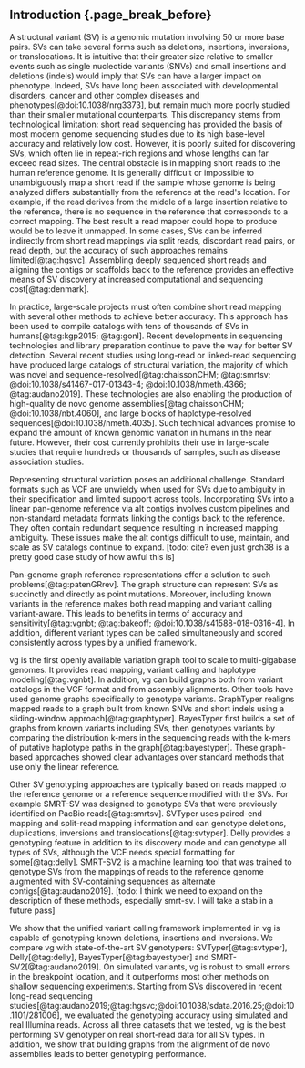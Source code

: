 ## Introduction {.page_break_before}

A structural variant (SV) is a genomic mutation involving 50 or more base pairs.
SVs can take several forms such as deletions, insertions, inversions, or translocations.
It is intuitive that their greater size relative to smaller events such as single nucleotide variants (SNVs) and small insertions and deletions (indels) would imply that SVs can have a larger impact on phenotype.
Indeed, SVs have long been associated with developmental disorders, cancer and other complex diseases and phenotypes[@doi:10.1038/nrg3373], but remain much more poorly studied than their smaller mutational counterparts.
This discrepancy stems from technological limitation: short read sequencing has provided the basis of most modern genome sequencing studies due to its high base-level accuracy and relatively low cost. However, it is poorly suited for discovering SVs, which often lie in repeat-rich regions and whose lengths can far exceed read sizes.
The central obstacle is in mapping short reads to the human reference genome.
It is generally difficult or impossible to unambiguously map a short read if the sample whose genome is being analyzed differs substantially from the reference at the read's location.
For example, if the read derives from the middle of a large insertion relative to the reference, there is no sequence in the reference that corresponds to a correct mapping.
The best result a read mapper could hope to produce would be to leave it unmapped.
In some cases, SVs can be inferred indirectly from short read mappings via split reads, discordant read pairs, or read depth, but the accuracy of such approaches remains limited[@tag:hgsvc].
Assembling deeply sequenced short reads and aligning the contigs or scaffolds back to the reference provides an effective means of SV discovery at increased computational and sequencing cost[@tag:denmark]. 

In practice, large-scale projects must often combine short read mapping with several other methods to achieve better accuracy.
This approach has been used to compile catalogs with tens of thousands of SVs in humans[@tag:kgp2015; @tag:gonl].
Recent developments in sequencing technologies and library preparation continue to pave the way for better SV detection.
Several recent studies using long-read or linked-read sequencing have produced large catalogs of structural variation, the majority of which was novel and sequence-resolved[@tag:chaissonCHM; @tag:smrtsv; @doi:10.1038/s41467-017-01343-4; @doi:10.1038/nmeth.4366; @tag:audano2019].
These technologies are also enabling the production of high-quality de novo genome assemblies[@tag:chaissonCHM; @doi:10.1038/nbt.4060], and large blocks of haplotype-resolved sequences[@doi:10.1038/nmeth.4035].
Such technical advances promise to expand the amount of known genomic variation in humans in the near future.
However, their cost currently prohibits their use in large-scale studies that require hundreds or thousands of samples, such as disease association studies.

Representing structural variation poses an additional challenge.
Standard formats such as VCF are unwieldy when used for SVs due to ambiguity in their specification and limited support across tools.
Incorporating SVs into a linear pan-genome reference via alt contigs involves custom pipelines and non-standard metadata formats linking the contigs back to the reference.
They often contain redundant sequence resulting in increased mapping ambiguity.
These issues make the alt contigs difficult to use, maintain, and scale as SV catalogs continue to expand.
[todo: cite? even just grch38 is a pretty good case study of how awful this is]

Pan-genome graph reference representations offer a solution to such problems[@tag:patenGRrev]. 
The graph structure can represent SVs as succinctly and directly as point mutations. 
Moreover, including known variants in the reference makes both read mapping and variant calling variant-aware.
This leads to benefits in terms of accuracy and sensitivity[@tag:vgnbt; @tag:bakeoff; @doi:10.1038/s41588-018-0316-4].
In addition, different variant types can be called simultaneously and scored consistently across types by a unified framework.

vg is the first openly available variation graph tool to scale to multi-gigabase genomes.
It provides read mapping, variant calling and haplotype modeling[@tag:vgnbt].
In addition, vg can build graphs both from variant catalogs in the VCF format and from assembly alignments.
Other tools have used genome graphs specifically to genotype variants.
GraphTyper realigns mapped reads to a graph built from known SNVs and short indels using a sliding-window approach[@tag:graphtyper].
BayesTyper first builds a set of graphs from known variants including SVs, then genotypes variants by comparing the distribution k-mers in the sequencing reads with the k-mers of putative haplotype paths in the graph[@tag:bayestyper].
These graph-based approaches showed clear advantages over standard methods that use only the linear reference.

Other SV genotyping approaches are typically based on reads mapped to the reference genome or a reference sequence modified with the SVs. 
For example SMRT-SV was designed to genotype SVs that were previously identified on PacBio reads[@tag:smrtsv].
SVTyper uses paired-end mapping and split-read mapping information and can genotype deletions, duplications, inversions and translocations[@tag:svtyper].
Delly provides a genotyping feature in addition to its discovery mode and can genotype all types of SVs, although the VCF needs special formatting for some[@tag:delly].
SMRT-SV2 is a machine learning tool that was trained to genotype SVs from the mappings of reads to the reference genome augmented with SV-containing sequences as alternate contigs[@tag:audano2019].
[todo: I think we need to expand on the description of these methods, especially smrt-sv.  I will take a stab in a future pass]

We show that the unified variant calling framework implemented in vg is capable of genotyping known deletions, insertions and inversions.
We compare vg with state-of-the-art SV genotypers: SVTyper[@tag:svtyper], Delly[@tag:delly], BayesTyper[@tag:bayestyper] and SMRT-SV2[@tag:audano2019].
On simulated variants, vg is robust to small errors in the breakpoint location, and it outperforms most other methods on shallow sequencing experiments.
Starting from SVs discovered in recent long-read sequencing studies[@tag:audano2019;@tag:hgsvc;@doi:10.1038/sdata.2016.25;@doi:10.1101/281006], we evaluated the genotyping accuracy using simulated and real Illumina reads.
Across all three datasets that we tested, vg is the best performing SV genotyper on real short-read data for all SV types.
In addition, we show that building graphs from the alignment of de novo assemblies leads to better genotyping performance.

